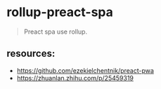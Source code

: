 # rollup-preact-spa
> Preact spa use rollup.

## resources:
+ https://github.com/ezekielchentnik/preact-pwa
+ https://zhuanlan.zhihu.com/p/25459319
